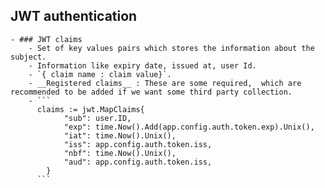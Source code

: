 ## JWT authentication
	- ### JWT claims
		- Set of key values pairs which stores the information about the subject.
		- Information like expiry date, issued at, user Id.
		- `{ claim name : claim value}`.
		- __Registered claims__ : These are some required,  which are recommended to be added if we want some third party collection.
		- ```
		  claims := jwt.MapClaims{
		  		"sub": user.ID,
		  		"exp": time.Now().Add(app.config.auth.token.exp).Unix(),
		  		"iat": time.Now().Unix(),
		  		"iss": app.config.auth.token.iss,
		  		"nbf": time.Now().Unix(),
		  		"aud": app.config.auth.token.iss,
		  	}
		  ```